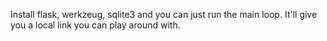 Install flask, werkzeug, sqlite3 and you can just run the main loop. It'll give you a local link you can play around with.
